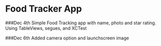 # Food Tracker App

###Dec 4th
Simple Food Tracking app with name, photo and star rating.
Using TableViews, segues, and XCTest

###Dec 6th
Added camera option and launchscreen image
